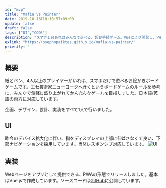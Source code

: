 ```yaml
---
id: "mvp"
title: "Mafia vs Painter"
date: 2019-10-16T18:10:57+09:00
update: false
draft: false
tags: ["UI","CODE"]
description: "スマホ１台あればみんなで遊べる、超お手軽ゲーム。Vueにより開発し、PWAアプリとしてリリースしました。"
exlink: "https://psephopaiktes.github.io/mafia-vs-painter/"
priority: 4
---
```


## 概要
紙とペン、4人以上のプレイヤーがいれば、スマホだけで遊べるお絵かきボードゲームです。[エセ芸術家ニューヨークへ行く](https://oinkgames.com/ja/games/analog/a-fake-artist-goes-to-new-york/)というボードゲームのルールを参考に、みんなで気軽に盛り上がれてかんたんなゲームを目指しました。日本語/英語の両方に対応しています。

企画、デザイン、設計、実装をすべて1人で行いました。

## UI
昨今のデバイス拡大化に伴い、指をディスプレイの上部に伸ばさなくて良い、下部ナビゲーションを採用しています。当然レスポンシブ対応しています。
![UI](ui.png)

## 実装
Webページをアプリとして提供できる、PWAの形態でリリースしました。基本はVue.jsで作成しています。ソースコードは[GitHub](https://github.com/psephopaiktes/mafia-vs-painter)に公開しています。
